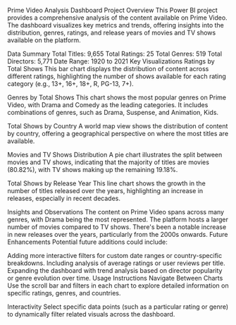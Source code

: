 Prime Video Analysis Dashboard
Project Overview
This Power BI project provides a comprehensive analysis of the content available on Prime Video. The dashboard visualizes key metrics and trends, offering insights into the distribution, genres, ratings, and release years of movies and TV shows available on the platform.

Data Summary
Total Titles: 9,655
Total Ratings: 25
Total Genres: 519
Total Directors: 5,771
Date Range: 1920 to 2021
Key Visualizations
Ratings by Total Shows
This bar chart displays the distribution of content across different ratings, highlighting the number of shows available for each rating category (e.g., 13+, 16+, 18+, R, PG-13, 7+).

Genres by Total Shows
This chart shows the most popular genres on Prime Video, with Drama and Comedy as the leading categories. It includes combinations of genres, such as Drama, Suspense, and Animation, Kids.

Total Shows by Country
A world map view shows the distribution of content by country, offering a geographical perspective on where the most titles are available.

Movies and TV Shows Distribution
A pie chart illustrates the split between movies and TV shows, indicating that the majority of titles are movies (80.82%), with TV shows making up the remaining 19.18%.

Total Shows by Release Year
This line chart shows the growth in the number of titles released over the years, highlighting an increase in releases, especially in recent decades.

Insights and Observations
The content on Prime Video spans across many genres, with Drama being the most represented.
The platform hosts a larger number of movies compared to TV shows.
There's been a notable increase in new releases over the years, particularly from the 2000s onwards.
Future Enhancements
Potential future additions could include:

Adding more interactive filters for custom date ranges or country-specific breakdowns.
Including analysis of average ratings or user reviews per title.
Expanding the dashboard with trend analysis based on director popularity or genre evolution over time.
Usage Instructions
Navigate Between Charts
Use the scroll bar and filters in each chart to explore detailed information on specific ratings, genres, and countries.

Interactivity
Select specific data points (such as a particular rating or genre) to dynamically filter related visuals across the dashboard.
